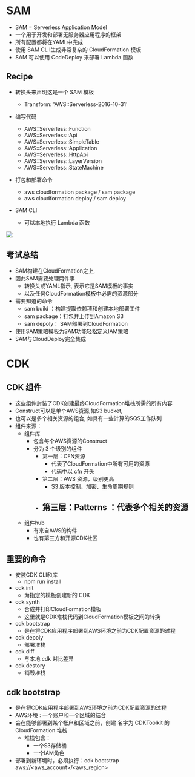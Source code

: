 
# SAM

- SAM = Serverless Application Model
- 一个用于开发和部署无服务器应用程序的框架
- 所有配置都将在YAML中完成
- 使用 SAM CL I生成非常复杂的 CloudFormation 模板
- SAM 可以使用 CodeDeploy 来部署 Lambda 函数


## Recipe

- 转换头来声明这是一个 SAM 模板
	- Transform: 'AWS::Serverless-2016-10-31'
- 编写代码
	- AWS::Serverless::Function
	- AWS::Serverless::Api
	- AWS::Serverless::SimpleTable
	- AWS::Serverless::Application
	- AWS::Serverless::HttpApi
	- AWS::Serverless::LayerVersion
	- AWS::Serverless::StateMachine

- 打包和部署命令
	- aws cloudformation package / sam package
	- aws cloudformation deploy / sam deploy

-  SAM CLI 
	- 可以本地执行 Lambda 函数

![](https://mynoteimage.oss-cn-beijing.aliyuncs.com/2023-05-24-090125.png)


## 考试总结

- SAM构建在CloudFormation之上,
- 因此SAM需要处理两件事
	- 转换头或YAML指示, 表示它是SAM模板的事实
	- 以及任何CloudFormation模板中必需的资源部分
- 需要知道的命令
	- sam build ：构建提取依赖项和创建本地部署工件
	- sam package：打包并上传到Amazon S3
	- sam depoly： SAM部署到CloudFormation
- 使用SAM策略模板为SAM功能轻松定义IAM策略
- SAM与CloudDeploy完全集成


# CDK

## CDK  组件

- 这些组件封装了CDK创建最终CloudFormation堆栈所需的所有内容
- Construct可以是单个AWS资源,如S3 bucket,
- 也可以是多个相关资源的组合, 如具有一些计算的SQS工作队列
- 组件来源：
	- 组件库
		- 包含每个AWS资源的Construct
		- 分为 3 个级别的组件
			- 第一层：CFN资源
				- 代表了CloudFormation中所有可用的资源
				- 代码中以 cfn 开头
			- 第二层：AWS 资源，级别更高
				- S3 版本控制、加密、生命周期规则
			- 第三层：Patterns ：代表多个相关的资源
				- 
	- 组件hub 
		- 有来自AWS的构件
		- 也有第三方和开源CDK社区


## 重要的命令

- 安装CDK CLI和库
	- npm run install 
- cdk init
	- 为指定的模板创建新的 CDK
- cdk synth
	- 合成并打印CloudFormation模板
	- 这里就是CDK堆栈代码到CloudFormation模板之间的转换
- cdk bootstrap
	- 是在将CDK应用程序部署到AWS环境之前为CDK配置资源的过程
- cdk depoly
	- 部署堆栈
- cdk diff 
	- 与本地 cdk 对比差异
- cdk destory 
	- 销毁堆栈

## cdk bootstrap

- 是在将CDK应用程序部署到AWS环境之前为CDK配置资源的过程
- AWS环境 : 一个账户和一个区域的结合
- 会在能够部署到某个帐户和区域之前，创建 名字为  CDKToolkit 的 CloudFormation 堆栈
	- 堆栈包含：
		- 一个S3存储桶
		- 一个IAM角色
- 部署到新环境时，必须执行：cdk bootstrap aws://<aws_account>/<aws_region>
